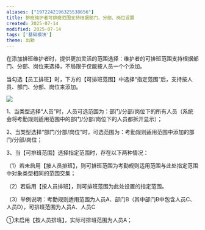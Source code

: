 ```yaml
---
aliases: ["1972242196325538656"]
title: 排班维护者可排班范围支持根据部门、分部、岗位设置
created: 2025-07-14
modified: 2025-07-14
tags: ['基础模块']
theme: 出勤
---
```


在添加排班维护者时，提供更加灵活的范围选择：维护者的可排班范围支持根据部门、分部、岗位来选择，不局限于仅能按人员一个个添加。

当勾选【员工排班】时，下方的【可排班范围】中选择“指定范围”后，支持按人员、部门、分部、岗位来添加。

![](https://myhelpdoc.oss-cn-heyuan.aliyuncs.com/mdimages/88cad62e1909891f49f04fcc6bb9a685.jpg)

1、当类型选择“人员”时，人员可选范围为：部门/分部/岗位下的所有人员（系统会将考勤规则适用范围中的部门/分部/岗位下的人员都拆开显示）；

2、当类型选择“部门/分部/岗位”时，可选范围为：考勤规则适用范围中添加的部门/分部/岗位；

3、当【可排班范围】选择指定范围时，存在以下两种情况：

（1）若未启用【按人员排班】，则可排班范围为考勤规则适用范围与此处指定范围中对象类型相同的范围交集；

（2）若启用【按人员排班】，则可排班范围为此处设置的指定范围。

（3）举例说明：考勤规则适用范围为人员A、部门B（其中部门B中包含人员C、人员D），可排班范围为人员A、人员C

①未启用【按人员排班】，实际可排班范围为人员A；


